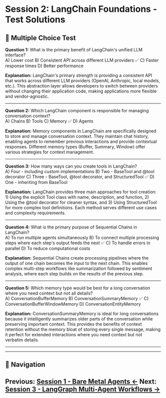 # Session 2: LangChain Foundations - Test Solutions

## 📝 Multiple Choice Test

**Question 1:** What is the primary benefit of LangChain's unified LLM interface?  
A) Lower cost
B) Consistent API across different LLM providers ✅
C) Faster response times
D) Better performance

**Explanation:** LangChain's primary strength is providing a consistent API that works across different LLM providers (OpenAI, Anthropic, local models, etc.). This abstraction layer allows developers to switch between providers without changing their application code, making applications more flexible and vendor-agnostic.

---

**Question 2:** Which LangChain component is responsible for managing conversation context?  
A) Chains
B) Tools
C) Memory ✅
D) Agents

**Explanation:** Memory components in LangChain are specifically designed to store and manage conversation context. They maintain chat history, enabling agents to remember previous interactions and provide contextual responses. Different memory types (Buffer, Summary, Window) offer various strategies for context management.

---

**Question 3:** How many ways can you create tools in LangChain?  
A) Four - including custom implementations
B) Two - BaseTool and @tool decorator
C) Three - BaseTool, @tool decorator, and StructuredTool ✅
D) One - inheriting from BaseTool

**Explanation:** LangChain provides three main approaches for tool creation: 1) Using the explicit Tool class with name, description, and function, 2) Using the @tool decorator for cleaner syntax, and 3) Using StructuredTool for more complex tool definitions. Each method serves different use cases and complexity requirements.

---

**Question 4:** What is the primary purpose of Sequential Chains in LangChain?  
A) To run multiple agents simultaneously
B) To connect multiple processing steps where each step's output feeds the next ✅
C) To handle errors in parallel
D) To reduce computational costs

**Explanation:** Sequential Chains create processing pipelines where the output of one chain becomes the input to the next chain. This enables complex multi-step workflows like summarization followed by sentiment analysis, where each step builds on the results of the previous step.

---

**Question 5:** Which memory type would be best for a long conversation where you need context but not all details?  
A) ConversationBufferMemory
B) ConversationSummaryMemory ✅
C) ConversationBufferWindowMemory
D) ConversationEntityMemory

**Explanation:** ConversationSummaryMemory is ideal for long conversations because it intelligently summarizes older parts of the conversation while preserving important context. This provides the benefits of context retention without the memory bloat of storing every single message, making it perfect for extended interactions where you need context but not verbatim details.

---
---

## 🧭 Navigation

**Previous:** [Session 1 - Bare Metal Agents ←](Session1_Bare_Metal_Agents.md)
**Next:** [Session 3 - LangGraph Multi-Agent Workflows →](Session3_LangGraph_Multi_Agent_Workflows.md)
---

